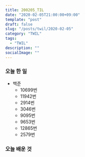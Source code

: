 ```yaml
---
title: 200205_TIL
date: "2020-02-05T21:00:00+09:00"
template: "post"
draft: false
slug: "/posts/twil/2020-02-05"
category: "TWIL"
tags:
  - "TWIL"
description: ""
socialImage: ""
---
```


### 오늘 한 일

- 백준 
  - 10699번
  - 11942번
  - 2914번
  - 3046번
  - 9095번
  - 9653번
  - 12865번
  - 2579번
  
   
### 오늘 배운 것